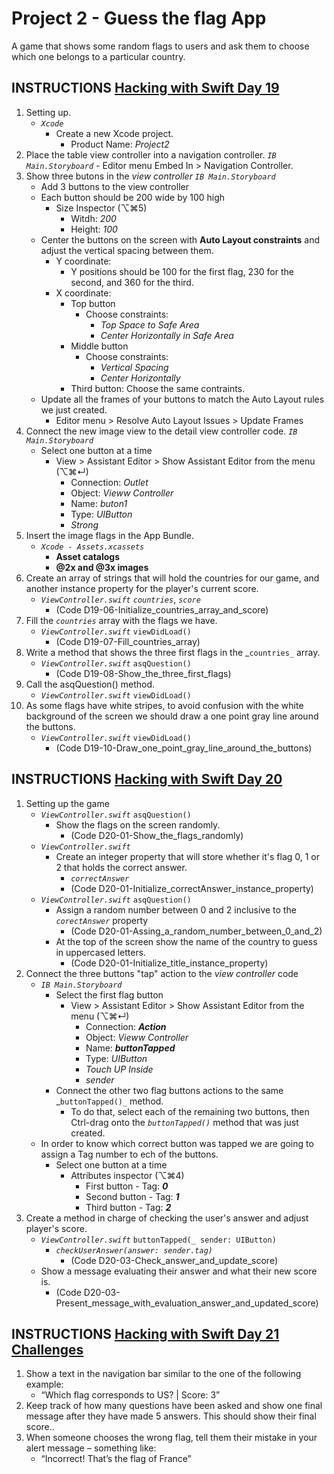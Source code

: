 # Project 2 - Guess the flag App

A game that shows some random flags to users and ask them to choose which one belongs to a particular country.

## INSTRUCTIONS [Hacking with Swift Day 19](https://www.hackingwithswift.com/100/19)

1. Setting up.
   - _`Xcode`_
     - Create a new Xcode project.
       - Product Name: _Project2_
2. Place the table view controller into a navigation controller.
   _`IB Main.Storyboard`_
       - Editor menu Embed In > Navigation Controller.
3. Show three butons in the _view controller_
   _`IB Main.Storyboard`_
     - Add 3 buttons to the view controller
     - Each button should be 200 wide by 100 high
       - Size Inspector (⌥⌘5)
         - Witdh: _200_
         - Height: _100_
     - Center the buttons on the screen with **Auto Layout constraints** and adjust the vertical spacing between them.
       - Y coordinate:
         - Y positions should be 100 for the first flag, 230 for the second, and 360 for the third.
       - X coordinate:
         - Top button
           - Choose constraints:
             - _Top Space to Safe Area_
             - _Center Horizontally in Safe Area_
         - Middle button
           - Choose constraints:
             - _Vertical Spacing_
             - _Center Horizontally_
         - Third button: Choose the same contraints.
     - Update all the frames of your buttons to match the Auto Layout rules we just created.
       - Editor menu > Resolve Auto Layout Issues > Update Frames
4. Connect the new image view to the detail view controller code.
   _`IB Main.Storyboard`_
     - Select one button at a time
       - View > Assistant Editor > Show Assistant Editor from the menu (⌥⌘↵)
         - Connection: _Outlet_
         - Object: _Vieww Controller_
         - Name: _buton1_
         - Type: _UIButton_
         - _Strong_
5. Insert the image flags in the App Bundle.
   - _`Xcode - Assets.xcassets`_
     - **Asset catalogs**
     - **@2x and @3x images**
6. Create an array of strings that will hold the countries for our game, and another instance property for the player's current score.
   - _`ViewController.swift`_ _`countries`_, _`score`_
     - (Code D19-06-Initialize_countries_array_and_score)
7. Fill the _`countries`_ array with the flags we have.
   - _`ViewController.swift`_ `viewDidLoad()`
     - (Code D19-07-Fill_countries_array)
8. Write a method that shows the three first flags in the _`countries_` array.
   - _`ViewController.swift`_ `asqQuestion()`
     - (Code D19-08-Show_the_three_first_flags)
9. Call the asqQuestion() method.
   - _`ViewController.swift`_ `viewDidLoad()`
0. As some flags have white stripes, to avoid confusion with the white background of the screen we should draw a one point gray line around the buttons.
   - _`ViewController.swift`_ `viewDidLoad()`
     - (Code D19-10-Draw_one_point_gray_line_around_the_buttons)

## INSTRUCTIONS [Hacking with Swift Day 20](https://www.hackingwithswift.com/100/20)

1. Setting up the game
   - _`ViewController.swift`_ `asqQuestion()`
     - Show the flags on the screen randomly.
       - (Code D20-01-Show_the_flags_randomly)
   - _`ViewController.swift`_ 
     - Create an integer property that will store whether it's flag 0, 1 or 2 that holds the correct answer.
       - _`correctAnswer`_
       - (Code D20-01-Initialize_correctAnswer_instance_property)
   - _`ViewController.swift`_ `asqQuestion()`
     - Assign a random number between 0 and 2 inclusive to the _`corectAnswer`_ property
       - (Code D20-01-Assing_a_random_number_between_0_and_2)
     - At the top of the screen show the name of the country to guess in uppercased letters.
       - (Code D20-01-Initialize_title_instance_property)
2. Connect the three buttons "tap" action to the _view controller_ code
   - _`IB Main.Storyboard`_
     - Select the first flag button
       - View > Assistant Editor > Show Assistant Editor from the menu (⌥⌘↵)
         - Connection: **_Action_**
         - Object: _Vieww Controller_
         - Name: **_buttonTapped_**
         - Type: _UIButton_
         - _Touch UP Inside_
         - _sender_
     - Connect the other two flag buttons actions to the same _`buttonTapped()_` method.
       - To do that, select each of the remaining two buttons, then Ctrl-drag onto the _`buttonTapped()`_ method that was just created.
   - In order to know which correct button was tapped we are going to assign a Tag number to ech of the buttons.
     - Select one button at a time
       - Attributes inspector (⌥⌘4)
         - First button - Tag: **_0_**
         - Second button - Tag: **_1_**
         - Third button - Tag: **_2_**
3. Create a method in charge of checking the user's answer and adjust player's score.
   - _`ViewController.swift`_ `buttonTapped(_ sender: UIButton)`
     - _`checkUserAnswer(answer: sender.tag)`_
        - (Code D20-03-Check_answer_and_update_score)
   - Show a message evaluating their answer and what their new score is.
     - (Code D20-03-Present_message_with_evaluation_answer_and_updated_score)

## INSTRUCTIONS [Hacking with Swift Day 21 Challenges](https://www.hackingwithswift.com/100/21)

1. Show a text in the navigation bar similar to the one of the following example: 
   - “Which flag corresponds to US? | Score: 3”
2. Keep track of how many questions have been asked and show one final message after they have made 5 answers. This should show their final score..
3. When someone chooses the wrong flag, tell them their mistake in your alert message – something like:
   - “Incorrect! That’s the flag of France”
